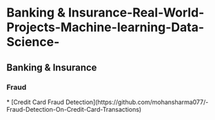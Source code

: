 # Banking & Insurance-Real-World-Projects-Machine-learning-Data-Science-

<h2>Banking & Insurance</h2>
<h3>Fraud</h3>
 * [Credit Card Fraud Detection](https://github.com/mohansharma077/-Fraud-Detection-On-Credit-Card-Transactions)


